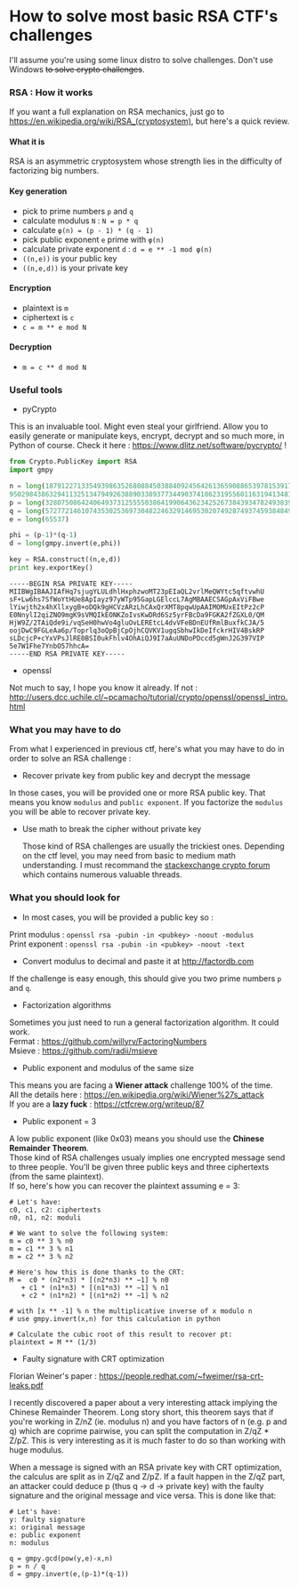 # How to solve most basic RSA CTF's challenges

I'll assume you're using some linux distro to solve challenges. Don't use Windows <del>to solve crypto challenges</del>.

### RSA : How it works

If you want a full explanation on RSA mechanics, just go to https://en.wikipedia.org/wiki/RSA_(cryptosystem), but here's a quick review.

#### What it is

RSA is an asymmetric cryptosystem whose strength lies in the difficulty of factorizing big numbers.

#### Key generation

  * pick to prime numbers `p` and `q`
  * calculate modulus `N` : `N = p * q`
  * calculate `φ(n) = (p - 1) * (q - 1)`
  * pick public exponent `e` prime with `φ(n)`
  * calculate private exponent `d` : `d = e ** -1 mod φ(n)`
  * `((n,e))` is your public key
  * `((n,e,d))` is your private key

#### Encryption

  * plaintext is `m`  
  * ciphertext is `c`
  * `c = m ** e mod N`

#### Decryption

  * `m = c ** d mod N`


### Useful tools

  * pyCrypto

   This is an invaluable tool. Might even steal your girlfriend. Allow you to easily generate or manipulate keys, encrypt, decrypt and so much more, in Python of course. Check it here : https://www.dlitz.net/software/pycrypto/ !

```python
from Crypto.PublicKey import RSA
import gmpy

n = long(18791227133549398635268088450388409245642613659088653978153917551468974219799435280191/
95029843863294113251347949263889033893773449037418623195560116319413481180023063954171)
p = long(32807508642406493731255550386419906436234252673843934782493839340840638518957594639763)
q = long(57277214610743530253697304822463291469530207492874937459384849711645985217113052071417)
e = long(65537)

phi = (p-1)*(q-1)
d = long(gmpy.invert(e,phi))

key = RSA.construct((n,e,d))
print key.exportKey()
```
```
-----BEGIN RSA PRIVATE KEY-----
MIIBWgIBAAJIAfHq7sjugYLULdhlHxphzwoMT23pEIaQL2vrlMeQWYtc5qftvwhU
sF+Lw6hs7SfWoYtHUe8ApIayz97yWTp95GapLGElccL7AgMBAAECSAGpAxViFBwe
lYiwjth2x4hXllxygB+oDQk9gHCVzARzLhCAxQrXMT8pqwUpAAIMOMUxEItPz2cP
E0NnylI2qiZNO9mgK9sVMQIkEONKZoIvsKwDRd6Sz5yrFBcDa9FGKA2fZGXL0/QM
HjW9Z/2TAiQde9i/vqSeH0hwVo4gluOvLEREtcL4dvVFeBDnEUfRmlBuxfkCJA/5
oojDwC9FGLeAa6p/Toprlq3oQpBjCpOjhCQVKV1ugqSbhwIkDeIfckrHIV4BskRP
sLDcjcP+cYxVPsJlRE0BSI0ukFhlv4OhAiQJ9I7aAuUNDoPDccd5gWnJ2G397VIP
5e7W1Fhe7YnbO57hhcA=
-----END RSA PRIVATE KEY-----
```
  * openssl

   Not much to say, I hope you know it already. If not : http://users.dcc.uchile.cl/~pcamacho/tutorial/crypto/openssl/openssl_intro.html

### What you may have to do

From what I experienced in previous ctf, here's what you may have to do in order to solve an RSA challenge :

  * Recover private key from public key and decrypt the message

   In those cases, you will be provided one or more RSA public key. That means you know ```modulus``` and ```public exponent```. If you factorize the ```modulus``` you will be able to recover private key.

  * Use math to break the cipher without private key

	Those kind of RSA challenges are usually the trickiest ones. Depending on the ctf level, you may need from basic to medium math understanding. I must recommand the [stackexchange crypto forum](https://crypto.stackexchange.com/) which contains numerous valuable threads.

### What you should look for

  * In most cases, you will be provided a public key so :

   Print modulus : `openssl rsa -pubin -in <pubkey> -noout -modulus`  
   Print exponent : `openssl rsa -pubin -in <pubkey> -noout -text`

  * Convert modulus to decimal and paste it at http://factordb.com

   If the challenge is easy enough, this should give you two prime numbers `p` and `q`.

  * Factorization algorithms

   Sometimes you just need to run a general factorization algorithm. It could work.   
   Fermat : https://github.com/willyrv/FactoringNumbers  
   Msieve : https://github.com/radii/msieve  

  * Public exponent and modulus of the same size

   This means you are facing a **Wiener attack** challenge 100% of the time.  
   All the details here : https://en.wikipedia.org/wiki/Wiener%27s_attack  
   If you are a **lazy fuck** : https://ctfcrew.org/writeup/87  

  * Public exponent = 3

   A low public exponent (like 0x03) means you should use the **Chinese Remainder Theorem**.   
   Those kind of RSA challenges usualy implies one encrypted message send to three people. You'll be given three public keys and three ciphertexts (from the same plaintext).   
   If so, here's how you can recover the plaintext assuming e = 3:

```
# Let's have:
c0, c1, c2: ciphertexts
n0, n1, n2: moduli
```
```
# We want to solve the following system:
m = c0 ** 3 % n0
m = c1 ** 3 % n1
m = c2 ** 3 % n2

# Here's how this is done thanks to the CRT:
M =  c0 * (n2*n3) * [(n2*n3) ** −1] % n0
   + c1 * (n1*n3) * [(n1*n3) ** −1] % n1
   + c2 * (n1*n2) * [(n1*n2) ** −1] % n2

# with [x ** -1] % n the multiplicative inverse of x modulo n
# use gmpy.invert(x,n) for this calculation in python

# Calculate the cubic root of this result to recover pt:
plaintext = M ** (1/3)
```

  * Faulty signature with CRT optimization

  Florian Weiner's paper : https://people.redhat.com/~fweimer/rsa-crt-leaks.pdf
  
  I recently discovered a paper about a very interesting attack implying the Chinese Remainder Theorem. Long story short, this theorem says that if you're working in Z/nZ (ie. modulus n) and you have factors of n (e.g. p and q) which are coprime pairwise, you can split the computation in Z/qZ * Z/pZ. This is very interesting as it is much faster to do so than working with huge modulus.

  When a message is signed with an RSA private key with CRT optimization, the calculus are split as in Z/qZ and Z/pZ. If a fault happen in the Z/qZ part, an attacker could deduce p (thus q -> d -> private key) with the faulty signature and the original message and vice versa. This is done like that:

```
# Let's have:
y: faulty signature
x: original message
e: public exponent
n: modulus
```
```
q = gmpy.gcd(pow(y,e)-x,n)
p = n / q
d = gmpy.invert(e,(p-1)*(q-1))
```
